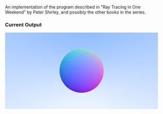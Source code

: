 An implementation of the program described in "Ray Tracing in One Weekend" by Peter Shirley, and possibly the other books in the series.

### Current Output
![alt text](tracer/render.png "The image created by the current version of tracer.")

